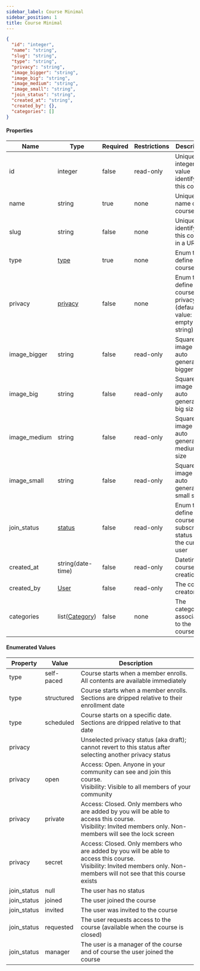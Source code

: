 ```yaml
---
sidebar_label: Course Minimal
sidebar_position: 1
title: Course Minimal
---
```


```json
{
  "id": "integer",
  "name": "string",
  "slug": "string",
  "type": "string",
  "privacy": "string",
  "image_bigger": "string",
  "image_big": "string",
  "image_medium": "string",
  "image_small": "string",
  "join_status": "string",
  "created_at": "string",
  "created_by": {},
  "categories": []
}

```

#### Properties

| Name         | Type                                                              | Required | Restrictions | Description                                                       |
|--------------|-------------------------------------------------------------------|----------|--------------|-------------------------------------------------------------------|
| id           | integer                                                           | false    | read-only    | Unique integer value identifying this course                      |                                                                         |
| name         | string                                                            | true     | none         | Unique name of the course                                         |
| slug         | string                                                            | false    | none         | Unique slug identifying this course in a URL                      |
| type         | [type](/docs/apireference/v2/schemas/course#enumerated-values)    | true     | none         | Enum to define the course type                                    |
| privacy      | [privacy](/docs/apireference/v2/schemas/course#enumerated-values) | false    | none         | Enum to define the course privacy (default value: empty string)   |
| image_bigger | string                                                            | false    | read-only    | Squared image - auto generated bigger size                        |
| image_big    | string                                                            | false    | read-only    | Squared image - auto generated big size                           |
| image_medium | string                                                            | false    | read-only    | Squared image - auto generated medium size                        |
| image_small  | string                                                            | false    | read-only    | Squared image - auto generated small size                         |
| join_status  | [status](/docs/apireference/v2/schemas/course#enumerated-values)  | false    | read-only    | Enum to define the course subscription status of the current user |
| created_at   | string(date-time)                                                 | false    | read-only    | Datetime of course creation                                       |
| created_by   | [User](/docs/apireference/v2/schemas/user)                        | false    | read-only    | The course creator                                                |
| categories   | list([Category](/docs/apireference/v2/schemas/category))          | false    | none         | The categories associated to the course                           |

#### Enumerated Values

| Property    | Value      | Description                                                                                                                                                                  |
|-------------|------------|------------------------------------------------------------------------------------------------------------------------------------------------------------------------------|
| type        | self-paced | Course starts when a member enrolls. All contents are available immediately                                                                                                  |
| type        | structured | Course starts when a member enrolls. Sections are dripped relative to their enrollment date                                                                                  |
| type        | scheduled  | Course starts on a specific date. Sections are dripped relative to that date                                                                                                 |
| privacy     |            | Unselected privacy status (aka draft); cannot revert to this status after selecting another privacy status                                                                   |
| privacy     | open       | Access: Open. Anyone in your community can see and join this course.<br/>Visibility: Visible to all members of your community                                                |
| privacy     | private    | Access: Closed. Only members who are added by you will be able to access this course.<br/>Visibility: Invited members only. Non-members will see the lock screen             |
| privacy     | secret     | Access: Closed. Only members who are added by you will be able to access this course.<br/>Visibility: Invited members only. Non-members will not see that this course exists |
| join_status | null       | The user has no status                                                                                                                                                       |
| join_status | joined     | The user joined the course                                                                                                                                                   |
| join_status | invited    | The user was invited to the course                                                                                                                                           |
| join_status | requested  | The user requests access to the course (available when the course is closed)                                                                                                 |
| join_status | manager    | The user is a manager of the course and of course the user joined the course                                                                                                 |
